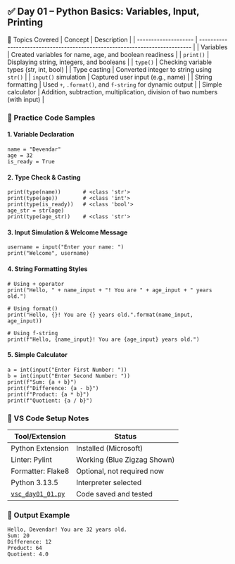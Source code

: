 ## ✅ Day 01 – Python Basics: Variables, Input, Printing  
📌 Topics Covered
| Concept              | Description                                                                 |
| -------------------- | --------------------------------------------------------------------------- |
| Variables            | Created variables for name, age, and boolean readiness                      |
| `print()`            | Displaying string, integers, and booleans                                   |
| `type()`             | Checking variable types (str, int, bool)                                    |
| Type casting         | Converted integer to string using `str()`                                   |
| `input()` simulation | Captured user input (e.g., name)                                            |
| String formatting    | Used `+`, `.format()`, and `f-string` for dynamic output                    |
| Simple calculator    | Addition, subtraction, multiplication, division of two numbers (with input) |

### 🧪 Practice Code Samples

#### 1. Variable Declaration

	name = "Devendar"
	age = 32
	is_ready = True

#### 2. Type Check & Casting

	print(type(name))       # <class 'str'>
	print(type(age))        # <class 'int'>
	print(type(is_ready))   # <class 'bool'>
	age_str = str(age)
	print(type(age_str))    # <class 'str'>

#### 3. Input Simulation & Welcome Message

	username = input("Enter your name: ")
	print("Welcome", username)

#### 4. String Formatting Styles

	# Using + operator
	print("Hello, " + name_input + "! You are " + age_input + " years old.")

	# Using format()
	print("Hello, {}! You are {} years old.".format(name_input, age_input))

	# Using f-string
	print(f"Hello, {name_input}! You are {age_input} years old.")

#### 5. Simple Calculator

	a = int(input("Enter First Number: "))
	b = int(input("Enter Second Number: "))
	print(f"Sum: {a + b}")
	print(f"Difference: {a - b}")
	print(f"Product: {a * b}")
	print(f"Quotient: {a / b}")


### 🐍 VS Code Setup Notes

| Tool/Extension    | Status                      |
| ----------------- | --------------------------- |
| Python Extension  | Installed (Microsoft)       |
| Linter: Pylint    | Working (Blue Zigzag Shown) |
| Formatter: Flake8 | Optional, not required now  |
| Python 3.13.5     | Interpreter selected        |
| [`vsc_day01_01.py`](./vsc_day01_01.py) | Code saved and tested       |


### 🚀 Output Example
	Hello, Devendar! You are 32 years old.
	Sum: 20
	Difference: 12
	Product: 64
	Quotient: 4.0
